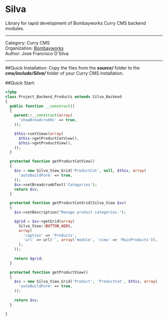 Silva
=====

Library for rapid development of Bombayworks Curry CMS backend modules.
___
Category: Curry CMS   
Organization: [Bombayworks](http://bombayworks.se)   
Author: Jose Francisco D'Silva
___

##Quick Installation:
Copy the files from the ***source/*** folder to the ***cms/include/Silva/*** folder of your Curry CMS installation.

##Quick Start:
```php   
<?php
class Project_Backend_Products extends Silva_Backend
{
  public function __construct()
  {
    parent::__construct(array(
      'showBreadcrumbs' => true,
    ));

    $this->setViews(array(
      $this->getProductCatView(),
      $this->getProductView(),
    ));
  }

  protected function getProductCatView()
  {
    $sv = new Silva_View_Grid('ProductCat', null, $this, array(
      'autoBuildForm' => true,
    ));
    $sv->setBreadcrumbText('Categories');
    return $sv;
  }

  protected function getProductCatGrid(Silva_View $sv)
  {
    $sv->setDescription("Manage product categories.");

    $grid = $sv->getGrid(array(
      Silva_View::BUTTON_AEDS,
      array(
        'caption' => 'Products',
        'url' => url('', array('module', 'view' => 'MainProducts')),
      ),
    ));
    
    return $grid;
  }

  protected function getProductView()
  {
    $sv = new Silva_View_Grid('Product', 'ProductCat', $this, array(
      'autoBuildForm' => true,
    ));
    
    return $sv;
  }

}
```

